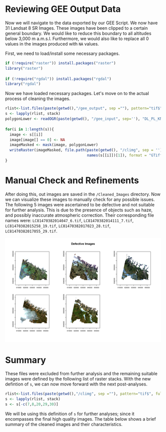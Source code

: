 Reviewing GEE Output Data
=========================

Now we will navigate to the data exported by our GEE Script. We now have 31 Landsat 8 SR Images. These images have been clipped to a certain general boundary. We would like to reduce this boundary to all altitudes below 3,000 m a.m.s.l. Furthermore, we would also like to replace all 0 values in the images produced with `NA` values.

First, we need to load/install some necessary packages.

``` r
if (!require("raster")) install.packages("raster")
library("raster")

if (!require("rgdal")) install.packages("rgdal")
library("rgdal")
```

Now we have loaded necessary packages. Let's move on to the actual process of cleaning the images.

``` r
rlist<-list.files(paste(getwd(),"/gee_output", sep =""), pattern="tif$", full.names = TRUE) 
s <- lapply(rlist, stack)
polygonLower <- readOGR(paste(getwd(), "/gee_input", sep=''), "DL_PL_KN_Lower_UTM43N")

for(i in 1:length(s)){
  image <- s[[i]]
  image[image[] == 0] <- NA
  imageMasked <- mask(image, polygonLower)
  writeRaster(imageMasked, file.path(paste(getwd(), "/climg", sep = ''), 
                                     names(s[[i]])[1]), format = "GTiff")
}
```

Manual Check and Refinements
============================

After doing this, out images are saved in the `/Cleaned_Images` directory. Now we can visualize these images to manually check for any possible issues. The following 5 images were ascertained to be defective and not suitable for further analysis. This is due to the presence of objects such as haze, and possibly inaccurate atmospheric correction. Their corresponding file names were: `LC81470382014047_6.tif`, `LC81470382014111_7.tif`, `LC81470382015258_19.tif`, `LC81470382017023_28.tif`, `LC81470382017055_29.tif`.

![](/img/Defective_Images.png)

Summary
=======

These files were excluded from further analysis and the remaining suitable images were defined by the following list of raster stacks. With the new defintion of `s`, we can now move forward with the next post-analyses.

``` r
rlist<-list.files(paste(getwd(),"/climg", sep =""), pattern="tif$", full.names = TRUE)
s <- lapply(rlist, stack)
s <- s[-c(7,8,20,29,30)]
```

We will be using this definition of `s` for further analyses; since it encompasses the final high quality images. The table below shows a brief summary of the cleaned images and their characteristics.
